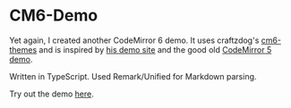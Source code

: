 # CM6-Demo

Yet again, I created another CodeMirror 6 demo. It uses craftzdog's [cm6-themes](https://github.com/craftzdog/cm6-themes) and is inspired by [his demo site](https://cm6-themes.netlify.app/) and the good old [CodeMirror 5 demo](https://codemirror.net/5/index.html).

Written in TypeScript. Used Remark/Unified for Markdown parsing.

Try out the demo [here]().